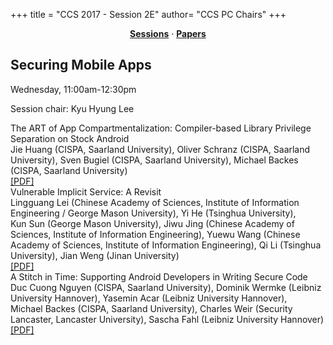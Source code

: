 +++
title = "CCS 2017 - Session 2E"
author= "CCS PC Chairs"
+++
<center><a href="/sessions"><b>Sessions</b></a> &middot; <a href="/papers"><b>Papers</b></a></center>
<p>
<h2>Securing Mobile Apps</h2>Wednesday, 11:00am-12:30pm<p>Session chair: Kyu Hyung Lee<div class="bpaper"><span class="ptitle">The ART of App Compartmentalization: Compiler-based Library Privilege Separation on Stock Android</span></br><div class="pblock"><span class="author">Jie&nbsp;Huang</span> <span class="institution">(CISPA, Saarland University)</span>, <span class="author">Oliver&nbsp;Schranz</span> <span class="institution">(CISPA, Saarland University)</span>, <span class="author">Sven&nbsp;Bugiel</span> <span class="institution">(CISPA, Saarland University)</span>, <span class="author">Michael&nbsp;Backes</span> <span class="institution">(CISPA, Saarland University)</span><br><div class="pextra"> <a href="https://acmccs.github.io/papers/p1037-huangA.pdf">[PDF]</a><br></div></div></div><div class="bpaper"><span class="ptitle">Vulnerable Implicit Service: A Revisit</span></br><div class="pblock"><span class="author">Lingguang&nbsp;Lei</span> <span class="institution">(Chinese Academy of Sciences, Institute of Information Engineering / George Mason University)</span>, <span class="author">Yi&nbsp;He</span> <span class="institution">(Tsinghua University)</span>, <span class="author">Kun&nbsp;Sun</span> <span class="institution">(George Mason University)</span>, <span class="author">Jiwu&nbsp;Jing</span> <span class="institution">(Chinese Academy of Sciences, Institute of Information Engineering)</span>, <span class="author">Yuewu&nbsp;Wang</span> <span class="institution">(Chinese Academy of Sciences, Institute of Information Engineering)</span>, <span class="author">Qi&nbsp;Li</span> <span class="institution">(Tsinghua University)</span>, <span class="author">Jian&nbsp;Weng</span> <span class="institution">(Jinan University)</span><br><div class="pextra"> <a href="https://acmccs.github.io/papers/p1051-leiA.pdf">[PDF]</a><br></div></div></div><div class="bpaper"><span class="ptitle">A Stitch in Time: Supporting Android Developers in Writing Secure Code</span></br><div class="pblock"><span class="author">Duc&nbsp;Cuong&nbsp;Nguyen</span> <span class="institution">(CISPA, Saarland University)</span>, <span class="author">Dominik&nbsp;Wermke</span> <span class="institution">(Leibniz University Hannover)</span>, <span class="author">Yasemin&nbsp;Acar</span> <span class="institution">(Leibniz University Hannover)</span>, <span class="author">Michael&nbsp;Backes</span> <span class="institution">(CISPA, Saarland University)</span>, <span class="author">Charles&nbsp;Weir</span> <span class="institution">(Security Lancaster, Lancaster University)</span>, <span class="author">Sascha&nbsp;Fahl</span> <span class="institution">(Leibniz University Hannover)</span><br><div class="pextra"> <a href="https://acmccs.github.io/papers/p1065-nguyenA.pdf">[PDF]</a><br></div></div></div>